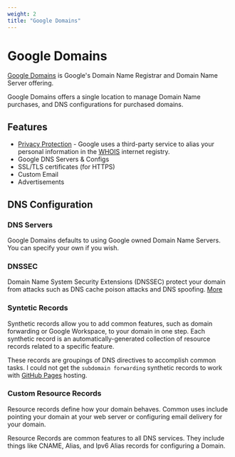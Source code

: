 ```yaml
---
weight: 2
title: "Google Domains"
---
```


# Google Domains

[Google Domains](https://domains.google.com) is Google's Domain Name Registrar and Domain Name Server offering.

Google Domains offers a single location to manage Domain Name purchases, and DNS configurations for purchased domains.

## Features

- [Privacy Protection](https://support.google.com/domains/answer/3251242?hl=en) - Google uses a third-party service to alias your personal information in the [WHOIS](https://whois.icann.org/en/about-whois) internet registry.
- Google DNS Servers & Configs
- SSL/TLS certificates (for HTTPS)
- Custom Email
- Advertisements

## DNS Configuration


### DNS Servers
Google Domains defaults to using Google owned Domain Name Servers. You can specify your own if you wish.

### DNSSEC
Domain Name System Security Extensions (DNSSEC) protect your domain from attacks such as DNS cache poison attacks and DNS spoofing. [More](https://support.google.com/domains/answer/6387342?hl=en)

### Syntetic Records
Synthetic records allow you to add common features, such as domain forwarding or Google Workspace, to your domain in one step. Each synthetic record is an automatically-generated collection of resource records related to a specific feature.

These records are groupings of DNS directives to accomplish common tasks. I could not get the `subdomain forwarding` synthetic records to work with [GitHub Pages](https://pages.github.com/) hosting.

### Custom Resource Records
Resource records define how your domain behaves. Common uses include pointing your domain at your web server or configuring email delivery for your domain.

Resource Records are common features to all DNS services. They include things like CNAME, Alias, and Ipv6 Alias records for configuring a Domain.
